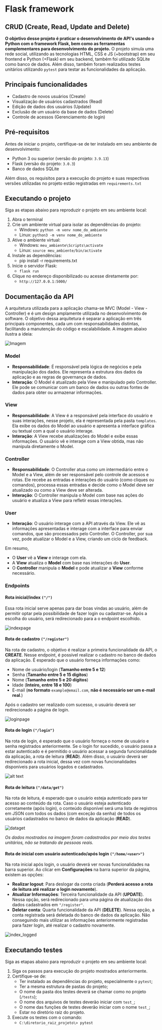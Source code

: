 # Flask framework
## CRUD (Create, Read, Update and Delete)

**O objetivo desse projeto é praticar o desenvolvimento de API's usando o Python com o framework Flask, bem como as ferramentas complementares para desenvolvimento do projeto.**
O projeto simula uma rede social, utilizando as tecnologias HTML, CSS e JS (+bootstrap) em seu frontend e Python (+Flask) em seu backend, também foi utilizado SQLite como banco de dados. Além disso, também foram realizados testes unitários utilizando ``pytest`` para testar as funcionalidades da aplicação.


## Principais funcionalidades

- Cadastro de novos usuários (Create)
- Visualização de usuários cadastrados (Read)
- Edição de dados dos usuários (Update)
- Exclusão de um usuário da base de dados (Delete)
- Controle de acessos (Gerenciamento de login)

## Pré-requisitos

Antes de iniciar o projeto, certifique-se de ter instalado em seu ambiente de desenvolvimento:

- Python 3 ou superior (versão do projeto: ``3.9.13``)
- Flask (versão do projeto: ``3.0.3``)
- Banco de dados SQLite

Além disso, os requisitos para a execução do projeto e suas respectivas versões utilizadas no projeto estão registradas em ``requirements.txt``

## Executando o projeto

Siga as etapas abaixo para reproduzir o projeto em seu ambiente local:

1. Abra o terminal
2. Crie um ambiente virtual para isolar as dependências do projeto:
    - Windows: ``python -m venv nome_do_ambiente``
    - Linux: ``python3 -m venv nome_do_ambiente``
3. Ative o ambiente virtual:
    - Windows: ``meu_ambiente\Scripts\activate``
    - Linux: ``source meu_ambiente/bin/activate``
4. Instale as dependências:
    - pip install -r requirements.txt
5. Inicie o servidor Flask:
    - ``flask run``
6. Clique no endereço disponibilizado ou acesse diretamente por:
    - ``http://127.0.0.1:5000/``

## Documentação da API

A arquitetura utilizada para a aplicação chama-se MVC (Model - View - Controller) e é um design amplamente utilizada no desenvolvimento de software. O objetivo dessa arquitetura é separar a aplicação em três principais componentes, cada um com responsabilidades distintas, facilitando a manutenção do código e escalabilidade. A imagem abaixo ilustra a ideia:

![Imagem](MVC.jpg)


### Model
- **Responsabilidade**: É responsável pela lógica de negócios e pela manipulação dos dados. Ele representa a estrutura dos dados da aplicação e as regras de governança de dados.
- **Interação**: O Model é atualizado pela View e manipulado pelo Controller. Ele pode se comunicar com um banco de dados ou outras fontes de dados para obter ou armazenar informações.

### View
- **Responsabilidade**: A View é a responsável pela interface do usuário e suas interações, nesse projeto, ela é representada pela pasta ``templates``. Ela exibe os dados do Model ao usuário e apresenta a interface gráfica ou textual com a qual o usuário interage.
- **Interação**: A View recebe atualizações do Model e exibe essas informações. O usuário vê e interage com a View obtida, mas não manipula diretamente o Model.

### Controller
- **Responsabilidade**: O Controller atua como um intermediário entre o Model e a View, além de ser responsável pelo controle de acessos e rotas. Ele recebe as entradas e interações do usuário (como cliques ou comandos), processa essas entradas e decide como o Model deve ser atualizado ou como a View deve ser alterada.
- **Interação**: O Controller manipula o Model com base nas ações do usuário e atualiza a View para refletir essas interações.

### User
- **Interação**: O usuário interage com a API através da View. Ele vê as informações apresentadas e interage com a interface para enviar comandos, que são processados pelo Controller. O Controller, por sua vez, pode atualizar o Model e a View, criando um ciclo de feedback.

Em resumo, 
- O **User** vê a **View** e interage com ela.
- A **View** atualiza o **Model** com base nas interações do **User**.
- O **Controller** manipula o **Model** e pode atualizar a **View** conforme necessário.

### Endpoints

#### Rota inicial/index ``("/")``

Essa rota inicial serve apenas para dar boas vindas ao usuário, além de permitir optar pela possibilidade de fazer login ou cadastrar-se.
Após a escolha do usuário, será redirecionado para a o endpoint escolhido.

![indexpage](/app/static/imgs/index.png)


#### Rota de cadastro ``("/register")``

Na rota de cadastro, o objetivo é realizar a primeira funcionalidade da API, o **CREATE**. Nesse endpoint, é possível realizar o cadastro no banco de dados da aplicação. É esperado que o usuário forneça informações como: 

- Nome de usuário/login (**Tamanho entre 5 e 12**)
- Senha (**Tamanho entre 5 e 15 dígitos**)
- Nome (**Tamanho entre 5 e 20 dígitos**)
- Idade (**Inteiro, entre 18 e 100**)
- E-mail (**no formato** ``example@email.com``, **não é necessário ser um e-mail real**.)

Após o cadastro ser realizado com sucesso, o usuário deverá ser redirecionado a página de login. 


![loginpage](/app/static/imgs/register.png)

#### Rota de login ``("/login")``

Na rota de login, é esperado que o usuário forneça o nome de usuário e senha registrados anteriormente.
Se o login for sucedido, o usuário passa a estar autenticado e é permitido o usuário acessar a segunda funcionalidade da aplicação, a rota de leitura (**READ**). Além disso, o usuário deverá ser redirecionado a rota inicial, dessa vez com novas funcionalidades disponíveis para usuários logados e cadastrados.

![alt text](/app/static/imgs/login.png)

#### Rota de leitura ``("/data/get")``

Na rota de leitura, é esperado que o usuário esteja autenticado para ter acesso ao conteúdo da rota. 
Caso o usuário esteja autenticado corretamente (após login), o conteúdo disponível será uma lista de registros em JSON com todos os dados (com exceção da senha) de todos os usuários cadastrados no banco de dados da aplicação (**READ**).  

![dataget](/app/static/imgs/dataget.png)

*Os dados mostrados na imagem foram cadastrados por meio dos testes unitários, não se tratando de pessoas reais.*

#### Rota de inicial com usuário autenticado/após login ``("/home/<user>")``

Na rota inicial após login, o usuário deverá ver novas funcionalidades na barra superior. Ao clicar em **Configurações** na barra superior da página, existem as opções:

- **Realizar logout**: Para deslogar da conta criada (**Perderá acesso a rota de leitura até realizar o login novamente**).
- **Atualizar Informações**: Terceira funcionalidade da API (**UPDATE**). Nessa opção, será redirecionado para uma página de atualização dos dados cadastrados em ``"/register"``.
- **Deletar conta**: Quarta funcionalidade da API (**DELETE**). Nessa opção, a conta registrada será deletada do banco de dados da aplicação. Não conseguindo mais utilizar as informações anteriormente registradas para fazer login, até realizar o cadastro novamente.

![index_logged](/app/static/imgs/index_logged.png)


## Executando testes

Siga as etapas abaixo para reproduzir o projeto em seu ambiente local:

1. Siga os passos para execução do projeto mostrados anteriormente.
2. Certifique-se de:
    - Ter instalado as dependências do projeto, especialmente o ``pytest``;
    - Ter a mesma estrutura de pastas do projeto;
    - O nome da pasta dos testes deverá se chamar como no projeto (``/tests``);
    - O nome dos arquivos de testes deverão iniciar com ``test_``;
    - O nome das funções de testes deverão iniciar com o nome ``test_``;
    - Estar no diretório raíz do projeto.
3. Execute os testes com o comando:
    - ``C:\diretorio_raiz_projeto\> pytest`` 
